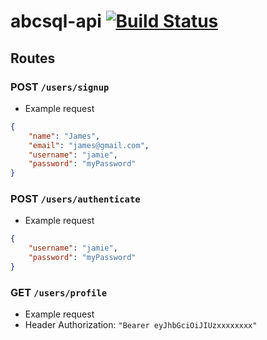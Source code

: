 # abcsql-api [![Build Status](https://img.shields.io/travis/thehurricanes/abcsql-api?style=flat-square&logo=travis)](https://travis-ci.org/TheHurricanes/runit-api)

## Routes

### POST `/users/signup`

- Example request

```json
{
	"name": "James",
	"email": "james@gmail.com",
	"username": "jamie",
	"password": "myPassword"
}
```

### POST `/users/authenticate`

- Example request 

```json
{
	"username": "jamie",
	"password": "myPassword"
}
```

### GET `/users/profile`

- Example request
- Header Authorization: `"Bearer eyJhbGciOiJIUzxxxxxxxx"`
